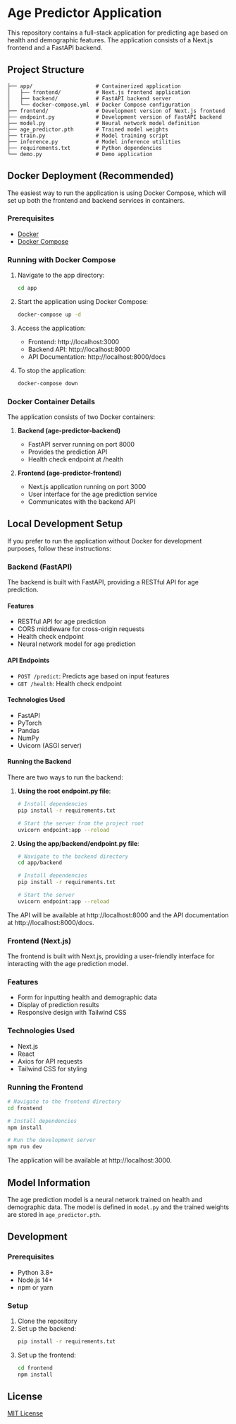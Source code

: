 # Age Predictor Application

This repository contains a full-stack application for predicting age based on health and demographic features. The application consists of a Next.js frontend and a FastAPI backend.

## Project Structure

```
├── app/                    # Containerized application
│   ├── frontend/           # Next.js frontend application
│   ├── backend/            # FastAPI backend server
│   └── docker-compose.yml  # Docker Compose configuration
├── frontend/               # Development version of Next.js frontend
├── endpoint.py             # Development version of FastAPI backend
├── model.py                # Neural network model definition
├── age_predictor.pth       # Trained model weights
├── train.py                # Model training script
├── inference.py            # Model inference utilities
├── requirements.txt        # Python dependencies
└── demo.py                 # Demo application
```

## Docker Deployment (Recommended)

The easiest way to run the application is using Docker Compose, which will set up both the frontend and backend services in containers.

### Prerequisites

- [Docker](https://docs.docker.com/get-docker/)
- [Docker Compose](https://docs.docker.com/compose/install/)

### Running with Docker Compose

1. Navigate to the app directory:

   ```bash
   cd app
   ```

2. Start the application using Docker Compose:

   ```bash
   docker-compose up -d
   ```

3. Access the application:

   - Frontend: http://localhost:3000
   - Backend API: http://localhost:8000
   - API Documentation: http://localhost:8000/docs

4. To stop the application:
   ```bash
   docker-compose down
   ```

### Docker Container Details

The application consists of two Docker containers:

1. **Backend (age-predictor-backend)**

   - FastAPI server running on port 8000
   - Provides the prediction API
   - Health check endpoint at /health

2. **Frontend (age-predictor-frontend)**
   - Next.js application running on port 3000
   - User interface for the age prediction service
   - Communicates with the backend API

## Local Development Setup

If you prefer to run the application without Docker for development purposes, follow these instructions:

### Backend (FastAPI)

The backend is built with FastAPI, providing a RESTful API for age prediction.

#### Features

- RESTful API for age prediction
- CORS middleware for cross-origin requests
- Health check endpoint
- Neural network model for age prediction

#### API Endpoints

- `POST /predict`: Predicts age based on input features
- `GET /health`: Health check endpoint

#### Technologies Used

- FastAPI
- PyTorch
- Pandas
- NumPy
- Uvicorn (ASGI server)

#### Running the Backend

There are two ways to run the backend:

1. **Using the root endpoint.py file**:

   ```bash
   # Install dependencies
   pip install -r requirements.txt

   # Start the server from the project root
   uvicorn endpoint:app --reload
   ```

2. **Using the app/backend/endpoint.py file**:

   ```bash
   # Navigate to the backend directory
   cd app/backend

   # Install dependencies
   pip install -r requirements.txt

   # Start the server
   uvicorn endpoint:app --reload
   ```

The API will be available at http://localhost:8000 and the API documentation at http://localhost:8000/docs.

### Frontend (Next.js)

The frontend is built with Next.js, providing a user-friendly interface for interacting with the age prediction model.

### Features

- Form for inputting health and demographic data
- Display of prediction results
- Responsive design with Tailwind CSS

### Technologies Used

- Next.js
- React
- Axios for API requests
- Tailwind CSS for styling

### Running the Frontend

```bash
# Navigate to the frontend directory
cd frontend

# Install dependencies
npm install

# Run the development server
npm run dev
```

The application will be available at http://localhost:3000.

## Model Information

The age prediction model is a neural network trained on health and demographic data. The model is defined in `model.py` and the trained weights are stored in `age_predictor.pth`.

## Development

### Prerequisites

- Python 3.8+
- Node.js 14+
- npm or yarn

### Setup

1. Clone the repository
2. Set up the backend:
   ```bash
   pip install -r requirements.txt
   ```
3. Set up the frontend:
   ```bash
   cd frontend
   npm install
   ```

## License

[MIT License](LICENSE)
